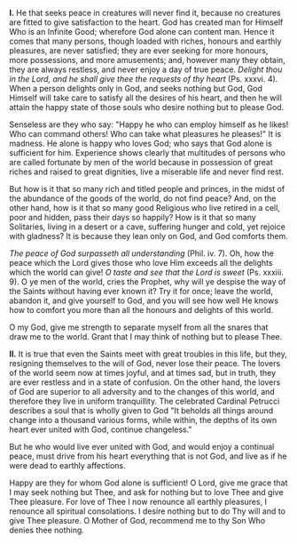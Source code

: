 
**I\.** He that seeks peace in creatures will never find it, because no creatures are fitted to give satisfaction to the heart. God has created man for Himself Who is an Infinite Good; wherefore God alone can content man. Hence it comes that many persons, though loaded with riches, honours and earthly pleasures, are never satisfied; they are ever seeking for more honours, more possessions, and more amusements; and, however many they obtain, they are always restless, and never enjoy a day of true peace. *Delight thou in the Lord, and he shall give thee the requests of thy heart* (Ps. xxxvi. 4). When a person delights only in God, and seeks nothing but God, God Himself will take care to satisfy all the desires of his heart, and then he will attain the happy state of those souls who desire nothing but to please God.

Senseless are they who say: \"Happy he who can employ himself as he likes! Who can command others! Who can take what pleasures he pleases!\" It is madness. He alone is happy who loves God; who says that God alone is sufficient for him. Experience shows clearly that multitudes of persons who are called fortunate by men of the world because in possession of great riches and raised to great dignities, live a miserable life and never find rest.

But how is it that so many rich and titled people and princes, in the midst of the abundance of the goods of the world, do not find peace? And, on the other hand, how is it that so many good Religious who live retired in a cell, poor and hidden, pass their days so happily? How is it that so many Solitaries, living in a desert or a cave, suffering hunger and cold, yet rejoice with gladness? It is because they lean only on God, and God comforts them.

*The peace of God surpasseth all understanding* (Phil. iv. 7). Oh, how the peace which the Lord gives those who love Him exceeds all the delights which the world can give! *O taste and see that the Lord is sweet* (Ps. xxxiii. 9). O ye men of the world, cries the Prophet, why will ye despise the way of the Saints without having ever known it? Try it for once; leave the world, abandon it, and give yourself to God, and you will see how well He knows how to comfort you more than all the honours and delights of this world.

O my God, give me strength to separate myself from all the snares that draw me to the world. Grant that I may think of nothing but to please Thee.

**II\.** It is true that even the Saints meet with great troubles in this life, but they, resigning themselves to the will of God, never lose their peace. The lovers of the world seem now at times joyful, and at times sad, but in truth, they are ever restless and in a state of confusion. On the other hand, the lovers of God are superior to all adversity and to the changes of this world, and therefore they live in uniform tranquillity. The celebrated Cardinal Petrucci describes a soul that is wholly given to God \"It beholds all things around change into a thousand various forms, while within, the depths of its own heart ever united with God, continue changeless.\"

But he who would live ever united with God, and would enjoy a continual peace, must drive from his heart everything that is not God, and live as if he were dead to earthly affections.

Happy are they for whom God alone is sufficient! O Lord, give me grace that I may seek nothing but Thee, and ask for nothing but to love Thee and give Thee pleasure. For love of Thee I now renounce all earthly pleasures, I renounce all spiritual consolations. I desire nothing but to do Thy will and to give Thee pleasure. O Mother of God, recommend me to thy Son Who denies thee nothing.

